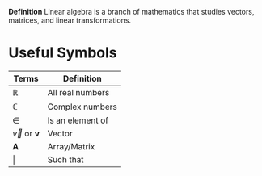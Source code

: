 
**Definition**
Linear algebra is a branch of mathematics that studies vectors, matrices, and linear transformations.




# Useful Symbols

| Terms                     | Definition       |
| ------------------------- | ---------------- |
| $\mathbb{R}$              | All real numbers |
| $\mathbb{C}$              | Complex numbers  |
| $\in$                     | Is an element of |
| $\vec{v}$ or $\mathbf{v}$ | Vector           |
| **A**                     | Array/Matrix     |
| \|                        | Such that        |



